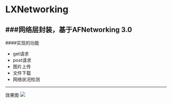 # LXNetworking
###网络层封装，基于AFNetworking 3.0
---
####实现的功能
* get请求
* post请求
* 图片上传
* 文件下载
* 网络状况检测
***

效果图
![](http://i3.piimg.com/03360a1229ce0405.gif)


